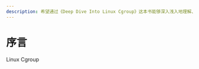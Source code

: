 ```yaml
---
description: 希望通过《Deep Dive Into Linux Cgroup》这本书能够深入浅入地理解、解决工作中所遇到的常见的有关容器运行时Cgroup相关的问题。
---
```


# 序言

Linux Cgroup

